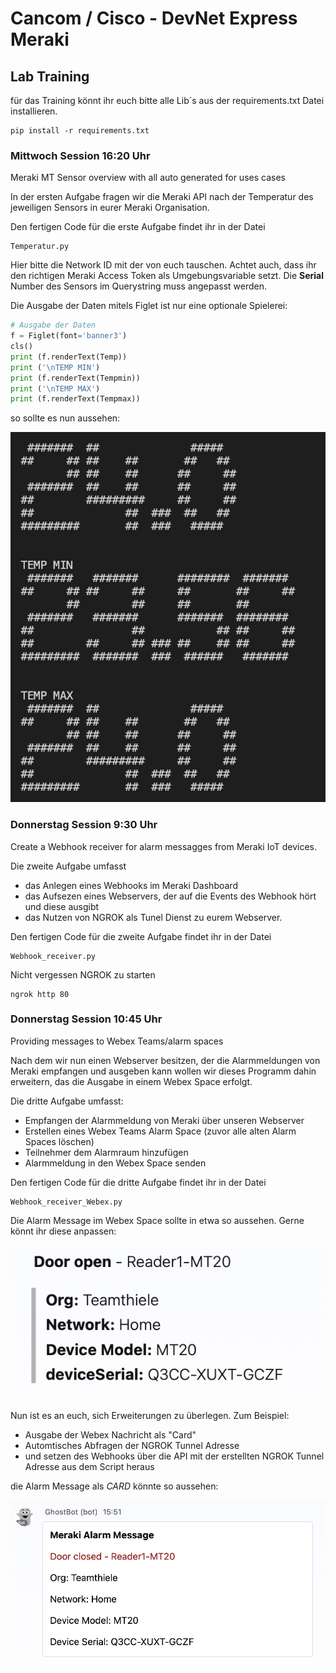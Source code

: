 # Cancom / Cisco - DevNet Express Meraki 
## Lab Training

für das Training könnt ihr euch bitte alle Lib´s aus der requirements.txt Datei installieren.

```shell
pip install -r requirements.txt
```



### Mittwoch Session 16:20 Uhr
Meraki MT Sensor overview with all auto generated for uses cases

In der ersten Aufgabe fragen wir die Meraki API nach der Temperatur des jeweiligen Sensors in eurer Meraki Organisation.

Den fertigen Code für die erste Aufgabe findet ihr in der Datei 
```
Temperatur.py
```
Hier bitte die Network ID mit der von euch tauschen. Achtet auch, dass ihr den richtigen Meraki Access Token als Umgebungsvariable setzt. Die **Serial** Number des Sensors im Querystring muss angepasst werden.

Die Ausgabe der Daten mitels Figlet ist nur eine optionale Spielerei:
```Python
# Ausgabe der Daten 
f = Figlet(font='banner3')
cls()
print (f.renderText(Temp))
print ('\nTEMP MIN')
print (f.renderText(Tempmin))
print ('\nTEMP MAX')
print (f.renderText(Tempmax))
```

so sollte es nun aussehen:
<p align="center"> 
<img src="./Temperatur.jpg">
</p>



### Donnerstag Session 9:30 Uhr
Create a Webhook receiver for alarm messagges from Meraki IoT devices.

Die zweite Aufgabe umfasst 
* das Anlegen eines Webhooks im Meraki Dashboard
* das Aufsezen eines Webservers, der auf die Events des Webhook hört und diese ausgibt
* das Nutzen von NGROK als Tunel Dienst zu eurem Webserver.

Den fertigen Code für die zweite Aufgabe findet ihr in der Datei 
```
Webhook_receiver.py
```

Nicht vergessen NGROK zu starten

```shell
ngrok http 80

```



### Donnerstag Session 10:45 Uhr
Providing messages to Webex Teams/alarm spaces

Nach dem wir nun einen Webserver besitzen, der die Alarmmeldungen von Meraki empfangen und ausgeben kann wollen wir dieses Programm dahin erweitern, das die Ausgabe in einem Webex Space erfolgt.

Die dritte Aufgabe umfasst:
* Empfangen der Alarmmeldung von Meraki über unseren Webserver
* Erstellen eines Webex Teams Alarm Space (zuvor alle alten Alarm Spaces löschen)
* Teilnehmer dem Alarmraum hinzufügen
* Alarmmeldung in den Webex Space senden

Den fertigen Code für die dritte Aufgabe findet ihr in der Datei 
```
Webhook_receiver_Webex.py
```

Die Alarm Message im Webex Space sollte in etwa so aussehen. Gerne könnt ihr diese anpassen:
<p align="center"> 
<img src="./Alarmmessage.jpg">
</p>


Nun ist es an euch, sich Erweiterungen zu überlegen. Zum Beispiel:
* Ausgabe der Webex Nachricht als "Card"
* Automtisches Abfragen der NGROK Tunnel Adresse
* und setzen des Webhooks über die API mit der erstellten NGROK Tunnel Adresse aus dem Script heraus

die Alarm Message als *CARD* könnte so aussehen:
<p align="center"> 
<img src="./Alarmmessage_card.jpg">
</p>

